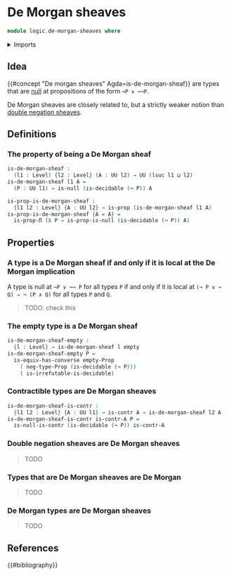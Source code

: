# De Morgan sheaves

```agda
module logic.de-morgan-sheaves where
```

<details><summary>Imports</summary>

```agda
open import foundation.contractible-types
open import foundation.coproduct-types
open import foundation.decidable-types
open import foundation.dependent-pair-types
open import foundation.double-negation
open import foundation.empty-types
open import foundation.irrefutable-propositions
open import foundation.logical-equivalences
open import foundation.negation
open import foundation.type-arithmetic-cartesian-product-types
open import foundation.universal-property-coproduct-types
open import foundation.universe-levels

open import foundation-core.equivalences
open import foundation-core.function-types
open import foundation-core.propositions

open import logic.de-morgans-law

open import orthogonal-factorization-systems.null-types
```

</details>

## Idea

{{#concept "De morgan sheaves" Agda=is-de-morgan-sheaf}} are types that are
[null](orthogonal-factorization-systems.null-types.md) at propositions of the
form `¬P ∨ ¬¬P`.

De Morgan sheaves are closely related to, but a strictly weaker notion than
[double negation sheaves](orthogonal-factorization-systems.double-negation-sheaves.md).

## Definitions

### The property of being a De Morgan sheaf

```agda
is-de-morgan-sheaf :
  (l1 : Level) {l2 : Level} (A : UU l2) → UU (lsuc l1 ⊔ l2)
is-de-morgan-sheaf l1 A =
  (P : UU l1) → is-null (is-decidable (¬ P)) A

is-prop-is-de-morgan-sheaf :
  {l1 l2 : Level} {A : UU l2} → is-prop (is-de-morgan-sheaf l1 A)
is-prop-is-de-morgan-sheaf {A = A} =
  is-prop-Π (λ P → is-prop-is-null (is-decidable (¬ P)) A)
```

## Properties

### A type is a De Morgan sheaf if and only if it is local at the De Morgan implication

A type is null at `¬P ∨ ¬¬ P` for all types `P` if and only if it is local at
`(¬ P ∨ ¬ Q) ⇒ ¬ (P ∧ Q)` for all types `P` and `Q`.

> TODO: check this

### The empty type is a De Morgan sheaf

```agda
is-de-morgan-sheaf-empty :
  {l : Level} → is-de-morgan-sheaf l empty
is-de-morgan-sheaf-empty P =
  is-equiv-has-converse empty-Prop
    ( neg-type-Prop (is-decidable (¬ P)))
    ( is-irrefutable-is-decidable)
```

### Contractible types are De Morgan sheaves

```agda
is-de-morgan-sheaf-is-contr :
  {l1 l2 : Level} {A : UU l1} → is-contr A → is-de-morgan-sheaf l2 A
is-de-morgan-sheaf-is-contr is-contr-A P =
  is-null-is-contr (is-decidable (¬ P)) is-contr-A
```

### Double negation sheaves are De Morgan sheaves

> TODO

### Types that are De Morgan sheaves are De Morgan

> TODO

### De Morgan types are De Morgan sheaves

> TODO

## References

{{#bibliography}}

